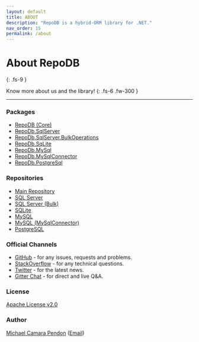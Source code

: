 ```yaml
---
layout: default
title: ABOUT
description: "RepoDB is a hybrid-ORM library for .NET."
nav_order: 15
permalink: /about
---
```


# About RepoDB
{: .fs-9 }

Know more about us and the library!
{: .fs-6 .fw-300 }

---

### Packages

- [RepoDB (Core)](https://www.nuget.org/packages/RepoDb)
- [RepoDb.SqlServer](https://www.nuget.org/packages/RepoDb.SqlServer)
- [RepoDb.SqlServer.BulkOperations](https://www.nuget.org/packages/RepoDb.SqlServer.BulkOperations)
- [RepoDb.SqLite](https://www.nuget.org/packages/RepoDb.SqLite)
- [RepoDb.MySql](https://www.nuget.org/packages/RepoDb.MySql)
- [RepoDb.MySqlConnector](https://www.nuget.org/packages/RepoDb.MySqlConnector)
- [RepoDb.PostgreSql](https://www.nuget.org/packages/RepoDb.PostgreSql)

### Repositories

- [Main Repository](https://github.com/mikependon/RepoDb)
- [SQL Server](https://github.com/mikependon/RepoDb/tree/master/RepoDb.Core)
- [SQL Server (Bulk)](https://github.com/mikependon/RepoDb/tree/master/RepoDb.Extensions/RepoDb.SqlServer.BulkOperations)
- [SQLite](https://github.com/mikependon/RepoDb/tree/master/RepoDb.SqLite)
- [MySQL](https://github.com/mikependon/RepoDb/tree/master/RepoDb.MySql)
- [MySQL (MySqlConnector)](https://github.com/mikependon/RepoDb/tree/master/RepoDb.MySqlConnector)
- [PostgreSQL](https://github.com/mikependon/RepoDb/tree/master/RepoDb.PostgreSql)

### Official Channels

- [GitHub](https://github.com/mikependon/RepoDb/issues) - for any issues, requests and problems.
- [StackOverflow](https://stackoverflow.com/search?tab=newest&q=RepoDB) - for any technical questions.
- [Twitter](https://twitter.com/search?q=%23repodb) - for the latest news.
- [Gitter Chat](https://gitter.im/RepoDb/community) - for direct and live Q&A.

### License

[Apache License v2.0](https://github.com/mikependon/RepoDb/blob/master/LICENSE.txt)

### Author

[Michael Camara Pendon](https://twitter.com/mike_pendon) ([Email](mailto::michael.c.pendon@outlook.com))
